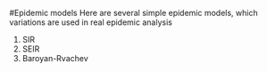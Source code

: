 #Epidemic models
Here are several simple epidemic models, which variations are used in real epidemic analysis

1) SIR
2) SEIR
3) Baroyan-Rvachev
